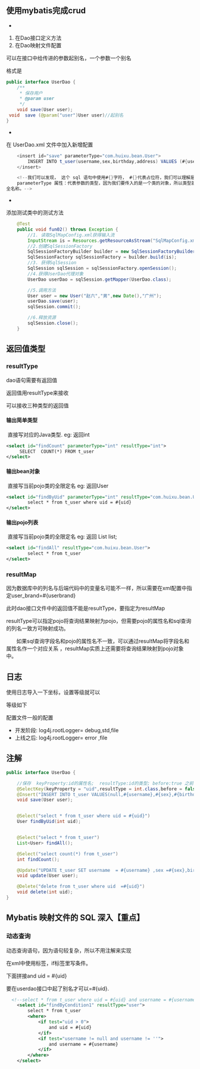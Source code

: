 ## 使用mybatis完成crud

+ 

1. 在Dao接口定义方法
2. 在Dao映射文件配置

可以在接口中给传进的参数起别名，一个参数一个别名

格式是      

```java
public interface UserDao {
    /**
     * 保存用户
     * @param user
     */
    void save(User user);
 void  save (@param("user")User user)//起别名
}
```

+ 

在 UserDao.xml 文件中加入新增配置

```java
    <insert id="save" parameterType="com.huixu.bean.User">
        INSERT INTO t_user(username,sex,birthday,address) VALUES (#{username},#{sex},#{birthday},#{address})
    </insert>

	<!--我们可以发现， 这个 sql 语句中使用#{}字符， #{}代表占位符，我们可以理解是原来 jdbc 部分所学的?，它们都是代表占位符， 具体的值是由 User 类的 username 属性来决定的。
	parameterType 属性：代表参数的类型，因为我们要传入的是一个类的对象，所以类型就写类的
全名称。-->
```

+ 

添加测试类中的测试方法 

```java
    @Test
    public void fun02() throws Exception {
        //1. 读取SqlMapConfig.xml获得输入流
        InputStream is = Resources.getResourceAsStream("SqlMapConfig.xml");
        //2.创建SqlSessionFactory
        SqlSessionFactoryBuilder builder = new SqlSessionFactoryBuilder();
        SqlSessionFactory sqlSessionFactory = builder.build(is);
        //3. 获得SqlSession
        SqlSession sqlSession = sqlSessionFactory.openSession();
        //4.获得UserDao代理对象
        UserDao userDao = sqlSession.getMapper(UserDao.class);

        //5.调用方法
        User user = new User("赵六","男",new Date(),"广州");
        userDao.save(user);
        sqlSession.commit();

        //6.释放资源
        sqlSession.close();
    }
```

## 返回值类型

### resultType

dao语句需要有返回值

返回值用resultType来接收

可以接收三种类型的返回值

#### 输出简单类型

​	直接写对应的Java类型. eg: 返回int

```xml
<select id="findCount" parameterType="int" resultType="int">
     SELECT  COUNT(*) FROM t_user
</select>
```



#### 输出bean对象

​	直接写当前pojo类的全限定名 eg: 返回User

```xml
<select id="findByUid" parameterType="int" resultType="com.huixu.bean.User">
        select * from t_user where uid = #{uid}
</select>
```



#### 输出pojo列表

​	直接写当前pojo类的全限定名 eg: 返回 List<User> list;

```xml
<select id="findAll" resultType="com.huixu.bean.User">
        select * from t_user
</select>
```



### resultMap

因为数据库中的列名与后端代码中的变量名可能不一样，所以需要在xml配置中指定user_brand=#{userbrand}

此时dao接口文件中的返回值不能是resultType，要指定为resultMap

resultType可以指定pojo将查询结果映射为pojo，但需要pojo的属性名和sql查询的列名一致方可映射成功。

       如果sql查询字段名和pojo的属性名不一致，可以通过resultMap将字段名和属性名作一个对应关系 ，resultMap实质上还需要将查询结果映射到pojo对象中。

## 日志

使用日志导入一下坐标，设置等级就可以

等级如下

配置文件一般的配置

+ 开发阶段:  log4j.rootLogger= debug,std,file	
+ 上线之后:  log4j.rootLogger= error ,file	



## 注解

```java
public interface UserDao {

    //保存  keyProperty:id的属性名;  resultType:id的类型; before:true 之前,false 之后; statement:执行的语句
    @SelectKey(keyProperty = "uid",resultType = int.class,before = false,statement = "SELECT LAST_INSERT_ID()")
    @Insert("INSERT INTO t_user VALUES(null,#{username},#{sex},#{birthday},#{address})")
    void save(User user);


    @Select("select * from t_user where uid = #{uid}")
    User findByUid(int uid);


    @Select("select * from t_user")
    List<User> findAll();

    @Select("select count(*) from t_user")
    int findCount();

    @Update("UPDATE t_user SET username  = #{username} ,sex =#{sex},birthday=#{birthday},address=#{address} WHERE uid = #{uid}")
    void update(User user);

    @Delete("delete from t_user where uid  =#{uid}")
    void delete(int uid);
}
```



## Mybatis 映射文件的 SQL 深入【重点】

### 动态查询

 动态查询语句，因为语句较复杂，所以不用注解来实现

在xml中使用<where><if>标签，if标签里写条件。

下面拼接and uid = #{uid}

要在userdao接口中起了别名才可以=#{uid}.

```xml
  <!--select * from t_user where uid = #{uid} and username = #{username}-->
    <select id="findByCondition1" resultType="user">
        select * from t_user
        <where>
            <if test="uid > 0">
                and uid = #{uid}
            </if>
            <if test="username != null and username != ''">
                and username = #{username}
            </if>
        </where>
    </select>
```

